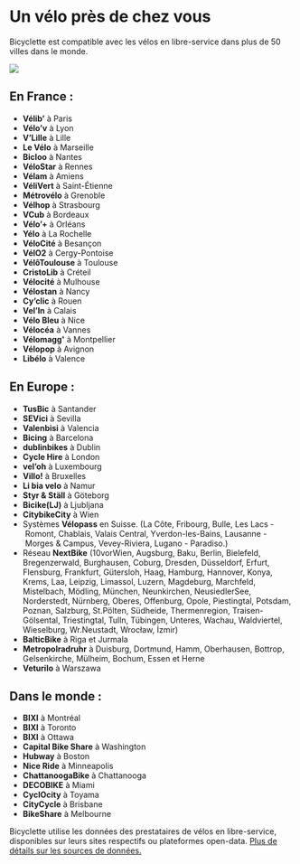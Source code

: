 # Un vélo près de chez vous

Bicyclette est compatible avec les vélos en libre-service dans plus de 50 villes dans le monde.

![](images/screenshots/Europe@2x.png)

## En France :

* **Vélib’** à Paris
* **Vélo’v** à Lyon
* **V’Lille** à Lille
* **Le Vélo** à Marseille
* **Bicloo** à Nantes
* **VéloStar** à Rennes
* **Vélam** à Amiens
* **VéliVert** à Saint-Étienne
* **Métrovélo** à Grenoble
* **Vélhop** à Strasbourg
* **VCub** à Bordeaux
* **Vélo’+** à Orléans
* **Yélo** à La Rochelle
* **VéloCité** à Besançon
* **VélO2** à Cergy-Pontoise
* **VélôToulouse** à Toulouse
* **CristoLib** à Créteil
* **Vélocité** à Mulhouse
* **Vélostan** à Nancy
* **Cy’clic** à Rouen
* **Vel’In** à Calais
* **Vélo Bleu** à Nice
* **Vélocéa** à Vannes
* **Vélomagg'** à Montpellier
* **Vélopop** à Avignon
* **Libélo** à Valence

## En Europe :

* **TusBic** à Santander
* **SEVici** à Sevilla
* **Valenbisi** à Valencia
* **Bicing** à Barcelona
* **dublinbikes** à Dublin
* **Cycle Hire** à London
* **vel’oh** à Luxembourg
* **Villo!** à Bruxelles
* **Li bia velo** à Namur
* **Styr & Ställ** à Göteborg
* **Bicike(LJ)** à Ljubljana
* **CitybikeCity** à Wien
* Systèmes **Vélopass** en Suisse. (La&nbsp;Côte, Fribourg, Bulle, Les Lacs&nbsp;-&nbsp;Romont, Chablais, Valais Central, Yverdon-les-Bains, Lausanne&nbsp;-&nbsp;Morges & Campus, Vevey-Riviera, Lugano - Paradiso.)
* Réseau **NextBike** (10vorWien, Augsburg, Baku, Berlin, Bielefeld, Bregenzerwald, Burghausen, Coburg, Dresden,  Düsseldorf, Erfurt, Flensburg, Frankfurt, Gütersloh, Haag, Hamburg, Hannover, Konya, Krems, Laa, Leipzig, Limassol, Luzern, Magdeburg, Marchfeld, Mistelbach, Mödling, München, Neunkirchen, NeusiedlerSee, Norderstedt, Nürnberg, Oberes, Offenburg, Opole, Piestingtal, Potsdam, Poznan, Salzburg, St.Pölten, Südheide, Thermenregion, Traisen-Gölsental, Triestingtal, Tulln, Tübingen, Unteres, Wachau, Waldviertel, Wieselburg, Wr.Neustadt, Wrocław, İzmir)
* **BalticBike** à Riga et Jurmala
* **Metropolradruhr** à Duisburg, Dortmund, Hamm, Oberhausen, Bottrop, Gelsenkirche, Mülheim, Bochum, Essen et Herne
* **Veturilo** à Warszawa

## Dans le monde :

* **BIXI** à Montréal
* **BIXI** à Toronto
* **BIXI** à Ottawa
* **Capital Bike Share** à Washington
* **Hubway** à Boston
* **Nice Ride** à Minneapolis
* **ChattanoogaBike** à Chattanooga
* **DECOBIKE** à Miami
* **CyclOcity** à Toyama
* **CityCycle** à Brisbane
* **BikeShare** à Melbourne

Bicyclette utilise les données des prestataires de vélos en libre-service, disponibles sur leurs sites respectifs ou plateformes open-data. [Plus de détails sur les sources de données.](data.html)

